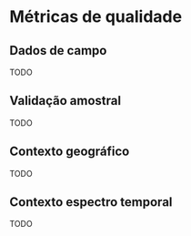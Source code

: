 # Métricas de qualidade

## Dados de campo
TODO

## Validação amostral
TODO

## Contexto geográfico
TODO

## Contexto espectro temporal
TODO


